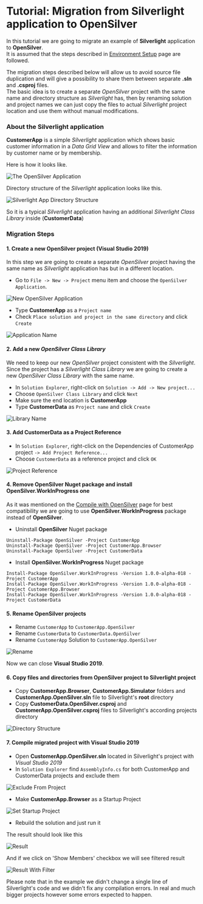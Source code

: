 # Tutorial: Migration from Silverlight application to OpenSilver

In this tutorial we are going to migrate an example of **Silverlight** application to **OpenSilver**.\
It is assumed that the steps described in [Environment Setup](environment-setup.md) page are followed.

The migration steps described below will allow us to avoid source file duplication and will give a possibility to share them between separate **.sln** and **.csproj** files.\
The basic idea is to create a separate *OpenSilver* project with the same name and directory structure as *Silverlight* has, then by renaming solution and project names we can just copy the files to actual *Silverlight* project location and use them without manual modifications.

### About the Silverlight application
**CustomerApp** is a simple *Silverlight* application which shows basic customer information in a *Data Grid View* and allows to filter the information by customer name or by membership.

Here is how it looks like.

![The OpenSilver Application](/images/CustomerAppOpensilver.png "The OpenSilver Application")

Directory structure of the *Silverlight* application looks like this.

![Silverlight App Directory Structure](/images/SilverlightAppDirectoryStructure.png "Silverlight App Directory Structure")

So it is a typical *Silverlight* application having an additional *Silverlight Class Library* inside (**CustomerData**)

### Migration Steps

#### 1. Create a new OpenSilver project (Visual Studio 2019)
In this step we are going to create a separate *OpenSilver* project having the same name as *Silverlight* application has but in a different location.

- Go to `File -> New -> Project` menu item and choose the `OpenSilver Application`.

![New OpenSilver Application](/images/NewOpenSilverApplication.png "New OpenSilver Application")

- Type **CustomerApp** as a `Project name`
- Check `Place solution and project in the same directory` and click `Create`

![Application Name](/images/ApplicationName.png "Application Name")

#### 2. Add a new *OpenSilver Class Library*
We need to keep our new *OpenSilver* project consistent with the *Silverlight*. Since the project has a *Silverlight Class Library* we are going to create a new *OpenSilver Class Library* with the same name.

- In `Solution Explorer`, right-click on `Solution -> Add -> New project...`
- Choose `OpenSilver Class Library` and click `Next`
- Make sure the end location is **CustomerApp**
- Type **CustomerData** as `Project name` and click `Create`

![Library Name](/images/LibraryName.png "Library Name")

#### 3. Add CustomerData as a Project Reference

- In `Solution Explorer`, right-click on the Dependencies of CustomerApp project `-> Add Project Reference...`
- Choose `CustomerData` as a reference project and click `OK`

![Project Reference](/images/ProjectReference.png "Project Reference")

#### 4. Remove OpenSilver Nuget package and install OpenSilver.WorkInProgress one
As it was mentioned on the [Compile with OpenSilver](compile-with-opensilver.md) page for best compatibility we are going to use **OpenSilver.WorkInProgress** package instead of **OpenSilver**.

- Uninstall **OpenSilver** Nuget package
```
Uninstall-Package OpenSilver -Project CustomerApp
Uninstall-Package OpenSilver -Project CustomerApp.Browser
Uninstall-Package OpenSilver -Project CustomerData
```

- Install **OpenSilver.WorkInProgress** Nuget package
```
Install-Package OpenSilver.WorkInProgress -Version 1.0.0-alpha-018 -Project CustomerApp
Install-Package OpenSilver.WorkInProgress -Version 1.0.0-alpha-018 -Project CustomerApp.Browser
Install-Package OpenSilver.WorkInProgress -Version 1.0.0-alpha-018 -Project CustomerData
```

#### 5. Rename OpenSilver projects

- Rename `CustomerApp` to `CustomerApp.OpenSilver`
- Rename `CustomerData` to `CustomerData.OpenSilver`
- Rename `CustomerApp` Solution to `CustomerApp.OpenSilver`

![Rename](/images/Rename.png "Rename")

Now we can close **Visual Studio 2019**.

#### 6. Copy files and directories from OpenSilver project to Silverlight project

- Copy **CustomerApp.Browser**, **CustomerApp.Simulator** folders and **CustomerApp.OpenSilver.sln** file to Silverlight's **root** directory
- Copy **CustomerData.OpenSilver.csproj** and **CustomerApp.OpenSilver.csproj** files to Silverlight's according projects directory

![Directory Structure](/images/DirectoryStructure.png "Directory Structure")

#### 7. Compile migrated project with Visual Studio 2019

- Open **CustomerApp.OpenSilver.sln** located in Silverlight's project with *Visual Studio 2019*
- In `Solution Explorer` find `AssemblyInfo.cs` for both CustomerApp and CustomerData projects and exclude them

![Exclude From Project](/images/ExcludeFromProject.png "Exclude From Project")

- Make **CustomerApp.Browser** as a Startup Project

![Set Startup Project](/images/SetStartupProject.png "Set Startup Project")

- Rebuild the solution and just run it

The result should look like this

![Result](/images/Result.png "Result")

And if we click on 'Show Members' checkbox we will see filtered result

![Result With Filter](/images/ResultWithFilter.png "Result With Filter")

Please note that in the example we didn't change a single line of Silverlight's code and we didn't fix any compilation errors. In real and much bigger projects however some errors expected to happen.